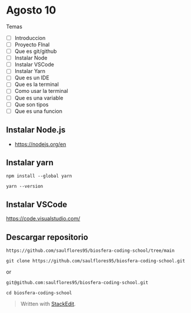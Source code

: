 # Agosto 10

Temas

- [ ] Introduccion
- [ ] Proyecto FInal
- [ ] Que es git/github
- [ ] Instalar Node
- [ ] Instalar VSCode
- [ ] Instalar Yarn
- [ ] Que es un IDE
- [ ] Que es la terminal
- [ ] Como usar la terminal
- [ ] Que es una variable
- [ ] Que son tipos
- [ ] Que es una funcion

## Instalar Node.js

- https://nodejs.org/en

## Instalar yarn

```
npm install --global yarn
```

```
yarn --version
```

## Instalar VSCode

https://code.visualstudio.com/

## Descargar repositorio

```
https://github.com/saulflores95/biosfera-coding-school/tree/main
```

```
git clone https://github.com/saulflores95/biosfera-coding-school.git
```

or

```
git@github.com:saulflores95/biosfera-coding-school.git
```

```
cd biosfera-coding-school
```

> Written with [StackEdit](https://stackedit.io/).
